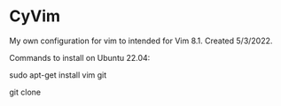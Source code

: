 # CyVim
My own configuration for vim to intended for Vim 8.1. Created 5/3/2022.


Commands to install on Ubuntu 22.04:

sudo apt-get install vim git 

git clone 





